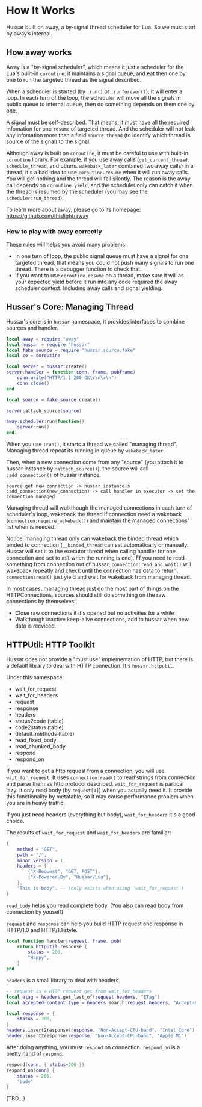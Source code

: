 # How It Works
Hussar built on away, a by-signal thread scheduler for Lua. So we must start by away’s internal.

## How away works
Away is a "by-signal scheduler", which means it just a scheduler for the Lua's built-in `coroutine`: it maintains a signal queue, and eat then one by one to run the targeted thread as the signal described.

When a scheduler is started (by `:run()` or `:runforever()`), it will enter a loop. In each turn of the loop, the scheduler will move all the signals in public queue to internal queue, then do something depends on them one by one.

A signal must be self-described. That means, it must have all the required infomation for one `resume` of targeted thread. And the scheduler will not leak any infomation more than a field `source_thread` (to identify which thread is source of the signal) to the signal.

Although away is built on `coroutine`, it must be careful to use with built-in `coroutine` library. For example, if you use away calls (`get_current_thread`, `schedule_thread`, and others. `wakeback_later` combined two away calls) in a thread, it's a bad idea to use `coroutine.resume` when it will run away calls. You will get nothing and the thread will fail silently. The reason is the away call depends on `coroutine.yield`, and the scheduler only can catch it when the thread is resumed by the scheduler (you may see the `scheduler:run_thread`).

To learn more about away, please go to its homepage: https://github.com/thislight/away

### How to play with away correctly
These rules will helps you avoid many problems:
- In one turn of loop, the public signal queue must have a signal for one targeted thread, that means you could not push many signals to run one thread. There is a debugger function to check that.
- If you want to use `coroutine.resume` on a thread, make sure it will as your expected yield before it run into any code required the away scheduler context. Including away calls and signal yielding.

## Hussar's Core: Managing Thread
Hussar's core is in `hussar` namespace, it provides interfaces to combine sources and handler.

````lua
local away = require "away"
local hussar = require "hussar"
local fake_source = require "hussar.source.fake"
local co = coroutine

local server = hussar:create()
server.handler = function(conn, frame, pubframe)
    conn:write("HTTP/1.1 200 OK\r\n\r\n")
    conn:close()
end

local source = fake_source:create()

server:attach_source(source)

away.scheduler:run(function()
    server:run()
end)
````

When you use `:run()`, it starts a thread we called "managing thread". Managing thread repeat its running in queue by `wakeback_later`.

Then, when a new connection come from any "source" (you attach it to hussar instance by `:attach_source()`), the source will call `:add_connection()` of hussar instance.
````
source get new connection -> hussar instance's :add_connection(new_connection) -> call handler in executor -> set the connection managed
````

Managing thread will walkthough the managed connections in each turn of scheduler's loop, wakeback the thread if connection need a wakeback (`connection:require_wakeback()`) and maintain the managed connections' list when is needed.

Notice: managing thread only can wakeback the binded thread which binded to connection (`__binded_thread` can set automatically or manually. Hussar will set it to the executor thread when calling handler for one connection and set to `nil` when the running is end). Ff you need to read something from connection out of hussar, `connection:read_and_wait()` will wakeback repeatly and check until the connection has data to return. `connection:read()` just yield and wait for wakeback from managing thread.

In most cases, managing thread just do the most part of things on the HTTPConnections, sources should still do something on the raw connections by themselves:

- Close raw connections if it's opened but no activities for a while
- Walkthough inactive keep-alive connections, add to hussar when new data is recviced.

## HTTPUtil: HTTP Toolkit
Hussar does not provide a "must use" implementation of HTTP, but there is a default library to deal with HTTP connection. It's `hussar.httputil`.

Under this namespace:
- wait_for_request
- wait_for_headers
- request
- response
- headers
- status2code (table)
- code2status (table)
- default_methods (table)
- read_fixed_body
- read_chunked_body
- respond
- respond_on

If you want to get a http request from a connection, you will use `wait_for_request`. It uses `connection:read()` to read strings from connection and parse them as http protocol described. `wait_for_request` is partical lazy: it only read body (by `request[1]`) when you actually need it. It provide this functionality by metatable, so it may cause performance problem when you are in heavy traffic.

If you just need headers (everything but body), `wait_for_headers` it's a good choice.

The results of `wait_for_request` and `wait_for_headers` are familiar:
````lua
{
    method = "GET",
    path = "/",
    minor_version = 1,
    headers = {
        {"X-Request", "GET, POST"},
        {"X-Powered-By", "Hussar/Lua"},
    },
    "This is body", -- (only exists when using `wait_for_request`)
}
````

`read_body` helps you read complete body. (You also can read body from connection by youself)

`request` and `response` can help you build HTTP request and response in HTTP/1.0 and HTTP/1.1 style.

````lua
local function handler(request, frame, pub)
    return httputil.response {
        status = 200,
        "Happy",
    }
end
````

`headers` is a small library to deal with headers.
````lua
-- request is a HTTP request get from wait_for_headers
local etag = headers.get_last_of(request.headers, "ETag")
local accepted_content_type = headers.search(request.headers, "Accept-Content-Type")

local response = {
    status = 200,
}
headers.insert2response(response, "Non-Accept-CPU-band", "Intel Core")
header.insert2response(response, "Non-Accept-CPU-band", "Apple M1")
````

After doing anything, you must `respond` on connection. `respond_on` is a pretty hand of `respond`.
````lua
respond(conn, { status=200 })
respond_on(conn) {
    status = 200,
    "body"
}
````

(TBD...)
